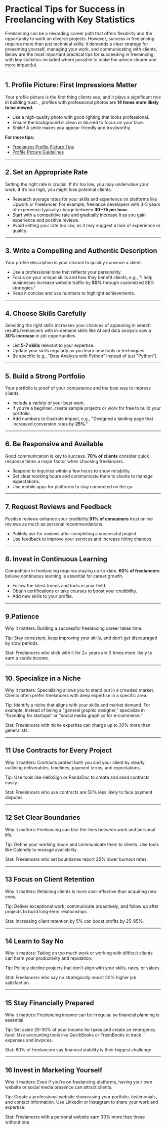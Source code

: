 # Practical Tips for Success in Freelancing with Key Statistics

Freelancing can be a rewarding career path that offers flexibility and the opportunity to work on diverse projects. However, success in freelancing requires more than just technical skills; it demands a clear strategy for presenting yourself, managing your work, and communicating with clients. Below are the most important practical tips for succeeding in freelancing, with key statistics included where possible to make the advice clearer and more impactful.

---

## 1. Profile Picture: First Impressions Matter
Your profile picture is the first thing clients see, and it plays a significant role in building trust. , profiles with professional photos are **14 times more likely to be viewed**.

- Use a high-quality photo with good lighting that looks professional.
- Ensure the background is clean or blurred to focus on your face.
- Smile! A smile makes you appear friendly and trustworthy.

**For more tips:**
- [Freelancer Profile Picture Tips](https://medium.com/xtrafreelancers/freelancer-profile-picture-tips-advice-e2b0e85e3dd0)
- [Profile Picture Guidelines](https://www.freelancer.com/support/freelancer/Profile/profile-picture-guidelines)

---

## 2. Set an Appropriate Rate
Setting the right rate is crucial. If it’s too low, you may undervalue your work; if it’s too high, you might lose potential clients.

- Research average rates for your skills and experience on platforms like Upwork or Freelancer. For example, freelance developers with 3-5 years of experience typically charge between **$30-$75 per hour**.
- Start with a competitive rate and gradually increase it as you gain experience and positive reviews.
- Avoid setting your rate too low, as it may suggest a lack of experience or quality.

---

## 3. Write a Compelling and Authentic Description
Your profile description is your chance to quickly convince a client.

- Use a professional tone that reflects your personality.
- Focus on your unique skills and how they benefit clients, e.g., "I help businesses increase website traffic by **50%** through customized SEO strategies."
- Keep it concise and use numbers to highlight achievements.

---

## 4. Choose Skills Carefully
Selecting the right skills increases your chances of appearing in search results.freelancers with in-demand skills like AI and data analysis saw a **30% increase** in job opportunities.

- List **5-7 skills** relevant to your expertise.
- Update your skills regularly as you learn new tools or techniques.
- Be specific (e.g., "Data Analysis with Python" instead of just "Python").

---

## 5. Build a Strong Portfolio
Your portfolio is proof of your competence and the best way to impress clients.

- Include a variety of your best work.
- If you’re a beginner, create sample projects or work for free to build your portfolio.
- Add numbers to illustrate impact, e.g., "Designed a landing page that increased conversion rates by **25%**."

---

## 6. Be Responsive and Available
Good communication is key to success. **70% of clients** consider quick response times a major factor when choosing freelancers.

- Respond to inquiries within a few hours to show reliability.
- Set clear working hours and communicate them to clients to manage expectations.
- Use mobile apps for platforms to stay connected on the go.

---
## 7. Request Reviews and Feedback
Positive reviews enhance your credibility.**91% of consumers** trust online reviews as much as personal recommendations.

- Politely ask for reviews after completing a successful project.
- Use feedback to improve your services and increase hiring chances.

---

## 8. Invest in Continuous Learning
Competition in freelancing requires staying up-to-date.  **60% of freelancers** believe continuous learning is essential for career growth.

- Follow the latest trends and tools in your field.
- Obtain certifications or take courses to boost your credibility.
- Add new skills to your profile.

---
## 9.Patience 
Why it matters: Building a successful freelancing career takes time.

Tip: Stay consistent, keep improving your skills, and don’t get discouraged by slow periods.

Stat: Freelancers who stick with it for 2+ years are 3 times more likely to earn a stable income.

---
## 10. Specialize in a Niche
Why it matters: Specializing allows you to stand out in a crowded market. Clients often prefer freelancers with deep expertise in a specific area.

Tip: Identify a niche that aligns with your skills and market demand. For example, instead of being a "general graphic designer," specialize in "branding for startups" or "social media graphics for e-commerce."

Stat: Freelancers with niche expertise can charge up to 30% more than generalists.

---
## 11 Use Contracts for Every Project
Why it matters: Contracts protect both you and your client by clearly outlining deliverables, timelines, payment terms, and expectations.

Tip: Use tools like HelloSign or PandaDoc to create and send contracts easily.

Stat: Freelancers who use contracts are 50% less likely to face payment disputes

---
## 12 Set Clear Boundaries
Why it matters: Freelancing can blur the lines between work and personal life.

Tip: Define your working hours and communicate them to clients. Use tools like Calendly to manage availability.

Stat: Freelancers who set boundaries report 25% lower burnout rates.

---
## 13 Focus on Client Retention
Why it matters: Retaining clients is more cost-effective than acquiring new ones.

Tip: Deliver exceptional work, communicate proactively, and follow up after projects to build long-term relationships.

Stat: Increasing client retention by 5% can boost profits by 25-95%.

----
## 14 Learn to Say No
Why it matters: Taking on too much work or working with difficult clients can harm your productivity and reputation.

Tip: Politely decline projects that don’t align with your skills, rates, or values.

Stat: Freelancers who say no strategically report 20% higher job satisfaction.

----
## 15 Stay Financially Prepared
Why it matters: Freelancing income can be irregular, so financial planning is essential.

Tip: Set aside 20-30% of your income for taxes and create an emergency fund. Use accounting tools like QuickBooks or FreshBooks to track expenses and invoices.

Stat: 60% of freelancers say financial stability is their biggest challenge.

---
## 16 Invest in Marketing Yourself
Why it matters: Even if you’re on freelancing platforms, having your own website or social media presence can attract clients.

Tip: Create a professional website showcasing your portfolio, testimonials, and contact information. Use LinkedIn or Instagram to share your work and expertise.

Stat: Freelancers with a personal website earn 30% more than those without one.

